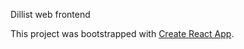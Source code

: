 Dillist web frontend

This project was bootstrapped with [Create React App](https://github.com/facebookincubator/create-react-app).

